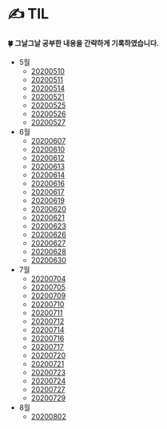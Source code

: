 # ✍ TIL

#### 🍀 그날그날 공부한 내용을 간략하게 기록하였습니다.

- 5월
  - [20200510](5월/20200510.md)
  - [20200511](5월/20200511.md)
  - [20200514](5월/20200514.md)
  - [20200521](5월/20200521.md)
  - [20200525](5월/20200525.md)
  - [20200526](5월/20200526.md)
  - [20200527](5월/20200527.md)
- 6월
  - [20200607](6월/20200607.md)
  - [20200610](6월/20200610.md)
  - [20200612](6월/20200612.md) 
  - [20200613](6월/20200613.md) 
  - [20200614](6월/20200614.md)
  - [20200616](6월/20200616.md) 
  - [20200617](6월/20200617.md) 
  - [20200619](6월/20200619.md)
  - [20200620](6월/20200620.md)
  - [20200621](6월/20200621.md)
  - [20200623](6월/20200623.md)
  - [20200626](6월/20200626.md)
  - [20200627](6월/20200627.md)
  - [20200628](6월/20200628.md)
  - [20200630](6월/20200630.md)
- 7월
  - [20200704](7월/20200704.md)
  - [20200705](7월/20200705.md)
  - [20200709](7월/20200709.md)
  - [20200710](7월/20200710.md)
  - [20200711](7월/20200711.md)
  - [20200712](7월/20200712.md)
  - [20200714](7월/20200714.md)
  - [20200716](7월/20200716.md)
  - [20200717](7월/20200717.md)
  - [20200720](7월/20200720.md)
  - [20200721](7월/20200721.md)
  - [20200723](7월/20200723.md)
  - [20200724](7월/20200724.md)
  - [20200727](7월/20200727.md)
  - [20200729](7월/20200729.md)
- 8월
  - [20200802](8월/20200802.md)

